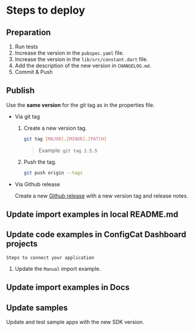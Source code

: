 # Steps to deploy

## Preparation

1. Run tests
2. Increase the version in the `pubspec.yaml` file.
3. Increase the version in the `lib/src/constant.dart` file.
4. Add the description of the new version in `CHANGELOG.md`.
5. Commit & Push

## Publish

Use the **same version** for the git tag as in the properties file.

- Via git tag
    1. Create a new version tag.
       ```bash
       git tag [MAJOR].[MINOR].[PATCH]
       ```
       > Example: `git tag 2.5.5`
    2. Push the tag.
       ```bash
       git push origin --tags
       ```
- Via Github release

  Create a new [Github release](https://github.com/configcat/dart-sdk/releases) with a new version tag and release
  notes.

## Update import examples in local README.md

## Update code examples in ConfigCat Dashboard projects

`Steps to connect your application`

1. Update the `Manual` import example.

## Update import examples in Docs

## Update samples

Update and test sample apps with the new SDK version.